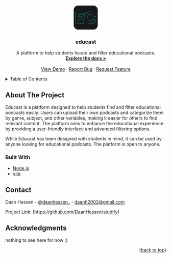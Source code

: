 <!-- readme template gevonden op github: https://github.com/othneildrew/Best-README-Template !-->

<a name="readme-top"></a>

<br />
<div align="center">
  <a href="https://github.com/DaanHessen/studify">
    <img src="public\logo.png" alt="Logo" width="80" height="80">
  </a>

  <h3 align="center">educast</h3>

  <p align="center">
    A platform to help students locate and filter educational podcasts.
    <br />
    <a href="https://github.com/othneildrew/Best-README-Template"><strong>Explore the docs »</strong></a>
    <br />
    <br />
    <a href="https://github.com/othneildrew/Best-README-Template">View Demo</a>
    ·
    <a href="https://github.com/othneildrew/Best-README-Template/issues/new?labels=bug&template=bug-report---.md">Report Bug</a>
    ·
    <a href="https://github.com/othneildrew/Best-README-Template/issues/new?labels=enhancement&template=feature-request---.md">Request Feature</a>
  </p>
</div>

<!-- TABLE OF CONTENTS -->
<details>
  <summary>Table of Contents</summary>
  <ol>
    <li>
      <a href="#about-the-project">About The Project</a>
      <ul>
        <li><a href="#built-with">Built With</a></li>
      </ul>
    <li><a href="#contact">Contact</a></li>
  </ol>
</details>

## About The Project
Educast is a platform designed to help students find and filter educational podcasts easily. Users can upload their own podcasts and categorize them by genre, subject, and other variables, making it easier for others to find relevant content. The platform aims to enhance the educational experience by providing a user-friendly interface and advanced filtering options.

While Educast has been designed with students in mind, it can be used by anyone looking for educational podcasts. The platform is open to anyone.

### Built With
* [Node.js](https://nodejs.org/)
* [vite](https://vitejs.dev/)

## Contact

Daan Hessen - [@daanhessen_](https://instagram.com/daanhessen_) - daanh2002@gmail.com

Project Link: [https://github.com/DaanHessen/studify]

## Acknowledgments
nothing to see here for now ;)

<p align="right">(<a href="#readme-top">back to top</a>)</p>